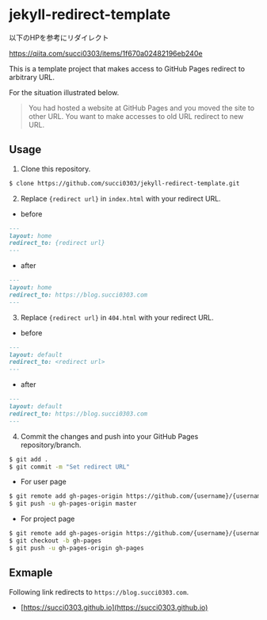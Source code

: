 # jekyll-redirect-template

以下のHPを参考にリダイレクト

https://qiita.com/succi0303/items/1f670a02482196eb240e

This is a template project that makes access to GitHub Pages redirect to arbitrary URL.

For the situation illustrated below.

> You had hosted a website at GitHub Pages and you moved the site to other URL. You want to make accesses to old URL redirect to new URL.

## Usage

1. Clone this repository.

```bash
$ clone https://github.com/succi0303/jekyll-redirect-template.git
```

2. Replace `{redirect url}` in `index.html` with your redirect URL.

- before

```markdown
---
layout: home
redirect_to: {redirect url}
---
```

- after

```markdown
---
layout: home
redirect_to: https://blog.succi0303.com
---
```

3. Replace `{redirect url}` in `404.html` with your redirect URL.

- before

```markdown
---
layout: default
redirect_to: <redirect url>
---
```

- after

```markdown
---
layout: default
redirect_to: https://blog.succi0303.com
---
```

4. Commit the changes and push into your GitHub Pages repository/branch.

```bash
$ git add .
$ git commit -m "Set redirect URL"
```

- For user page

```bash
$ git remote add gh-pages-origin https://github.com/{username}/{username}.github.io.git
$ git push -u gh-pages-origin master
```

- For project page

```bash
$ git remote add gh-pages-origin https://github.com/{username}/{username}.github.io.git
$ git checkout -b gh-pages
$ git push -u gh-pages-origin gh-pages
```

## Exmaple

Following link redirects to `https://blog.succi0303.com`.

- [https://succi0303.github.io](https://succi0303.github.io)
